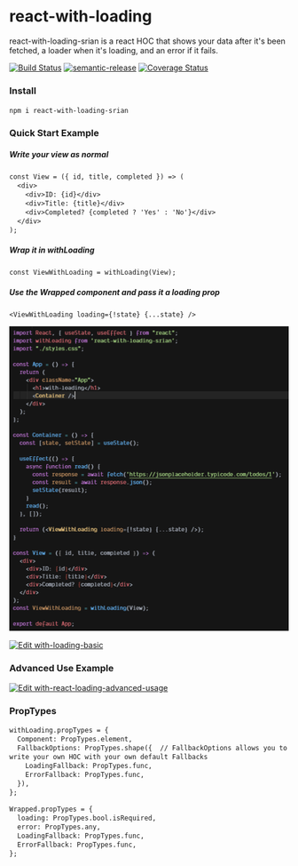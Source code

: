 # react-with-loading 

react-with-loading-srian is a react HOC that shows your data after it's been fetched, a loader when it's loading, and an error if it fails.

[![Build Status](https://travis-ci.org/srianbury/react-with-loading.svg?branch=master)](https://travis-ci.org/srianbury/react-with-loading) [![semantic-release](https://img.shields.io/badge/%20%20%F0%9F%93%A6%F0%9F%9A%80-semantic--release-e10079.svg)](https://github.com/semantic-release/semantic-release) [![Coverage Status](https://coveralls.io/repos/github/srianbury/react-with-loading/badge.svg?branch=master)](https://coveralls.io/github/srianbury/react-with-loading?branch=master)

### Install
`npm i react-with-loading-srian`

### Quick Start Example
##### Write your view as normal
```
const View = ({ id, title, completed }) => (
  <div>
    <div>ID: {id}</div>
    <div>Title: {title}</div>
    <div>Completed? {completed ? 'Yes' : 'No'}</div>
  </div>
);
```
##### Wrap it in withLoading
```
const ViewWithLoading = withLoading(View);
```
##### Use the Wrapped component and pass it a loading prop
```
<ViewWithLoading loading={!state} {...state} />
```
![Basic Example](https://github.com/srianbury/react-with-loading/blob/master/images/basic_example.PNG)

[![Edit with-loading-basic](https://codesandbox.io/static/img/play-codesandbox.svg)](https://codesandbox.io/s/confident-archimedes-om29l?fontsize=14&hidenavigation=1&theme=dark)

### Advanced Use Example
[![Edit with-react-loading-advanced-usage](https://codesandbox.io/static/img/play-codesandbox.svg)](https://codesandbox.io/s/festive-wildflower-xxtpr?fontsize=14&hidenavigation=1&theme=dark)

### PropTypes
```
withLoading.propTypes = {
  Component: PropTypes.element,
  FallbackOptions: PropTypes.shape({  // FallbackOptions allows you to write your own HOC with your own default Fallbacks
    LoadingFallback: PropTypes.func,
    ErrorFallback: PropTypes.func,
  }),
};
```
```
Wrapped.propTypes = {
  loading: PropTypes.bool.isRequired,
  error: PropTypes.any,
  LoadingFallback: PropTypes.func,
  ErrorFallback: PropTypes.func,
};
```
